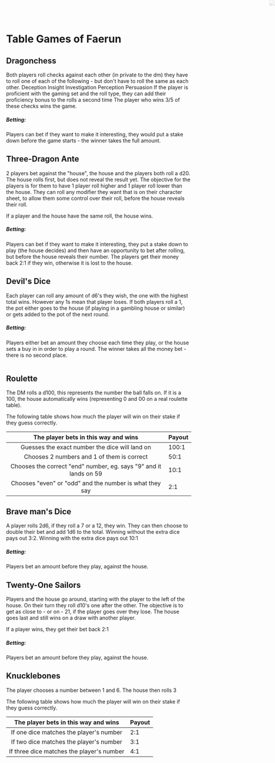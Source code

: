 <img 
  src='https://i.pinimg.com/originals/92/fc/cc/92fccc7e5872da7d6f16ccf2932f604d.png' 
  style='position:absolute; top:0px; right:0px;opacity: 0.2'/>

# Table Games of Faerun
## Dragonchess
Both players roll checks against each other (in private to the dm) they have to roll one of each of the following - but don't have to roll the same as each other.
Deception
Insight
Investigation
Perception
Persuasion
If the player is proficient with the gaming set and the roll type, they can add their proficiency bonus to the rolls a second time
The player who wins 3/5 of these checks wins the game.
 
##### Betting: 
Players can bet if they want to make it interesting, they would put a stake down before the game starts - the winner takes the full amount.
 
## Three-Dragon Ante
2 players bet against the "house", the house and the players both roll a d20. The house rolls first, but does not reveal the result yet.
The objective for the players is for them to have 1 player roll higher and 1 player roll lower than the house. They can roll any modifier they want that is on their character sheet, to allow them some control over their roll, before the house reveals their roll.
 
If a player and the house have the same roll, the house wins.
 
##### Betting: 
Players can bet if they want to make it interesting, they put a stake down to play (the house decides) and then have an opportunity to bet after rolling, but before the house reveals their number. The players get their money back 2:1 if they win, otherwise it is lost to the house.
 
## Devil's Dice
Each player can roll any amount of d6's they wish, the one with the highest total wins. However any 1s mean that player loses.
If both players roll a 1, the pot either goes to the house (if playing in a gambling house or similar) or gets added to the pot of the next round.
 
##### Betting: 
Players either bet an amount they choose each time they play, or the house sets a buy in in order to play a round. The winner takes all the money bet - there is no second place.
 
 ```
 ```
 
## Roulette
The DM rolls a d100, this represents the number the ball falls on. If it is a 100, the house automatically wins (representing 0 and 00 on a real roulette table).
 
The following table shows how much the player will win on their stake if they guess correctly.

| The player bets in this way and wins | Payout |
|:----:|:-------------|
| Guesses the exact number the dice will land on  | 100:1 |
| Chooses 2 numbers and 1 of them is correct  | 50:1 |
| Chooses the correct "end" number, eg. says "9" and it lands on 59 | 10:1 |
| Chooses "even" or "odd" and the number is what they say | 2:1 |
	
## Brave man's Dice
A player rolls 2d6, if they roll a 7 or a 12, they win. They can then choose to double their bet and add 1d6 to the total.
Winning without the extra dice pays out 3:2.
Winning with the extra dice pays out 10:1
 
##### Betting: 
Players bet an amount before they play, against the house.
 
## Twenty-One Sailors
Players and the house go around, starting with the player to the left of the house. On their turn they roll d10's one after the other. The objective is to get as close to - or on - 21, if the player goes over they lose. The house goes last and still wins on a draw with another player.
 
If a player wins, they get their bet back 2:1
 
##### Betting: 
Players bet an amount before they play, against the house.
 
## Knucklebones
The player chooses a number between 1 and 6. The house then rolls 3

The following table shows how much the player will win on their stake if they guess correctly.

| The player bets in this way and wins | Payout |
|:----:|:-------------|
| If one dice matches the player's number  | 2:1 |
| If two dice matches the player's number  | 3:1 |
| If three dice matches the player's number | 4:1 |

